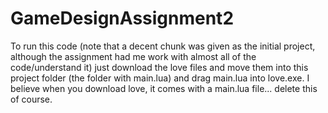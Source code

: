 # GameDesignAssignment2

To run this code (note that a decent chunk was given as the initial project, although the assignment had me work with almost all of the 
code/understand it) just download the love files and move them into this project folder (the folder with main.lua) and drag main.lua into 
love.exe. I believe when you download love, it comes with a main.lua file... delete this of course.
